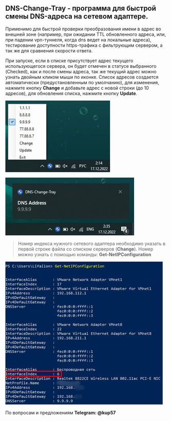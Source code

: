 ## DNS-Change-Tray - программа для быстрой смены DNS-адреса на сетевом адаптере.

Применимо для быстрой проверки преобразования имени в адрес во внешней зоне (например, при ожидании TTL обновленного адреса, или, при падении vpn-туннеля, когда dns ведет на локальные адреса), тестирование доступности https-трафика с фильтрующим сервером, а так же для сравнения скорости ответа.

При запуске, если в списке присутствует адрес текущего использующегося сервера, он будет отмечен в статусе выбранного (Checked), как и после смены адреса, так же текущий адрес можно узнать двойным кликом мыши по иконке. Список адресов создается автоматически (предустановленным по умолчанию), для изменения, нажмите кнопку **Change** и добавьте адрес с новой строки (до 10 адресов), для обновления списка, нажмите кнопку **Update**.

![Image alt](https://github.com/Lifailon/DNS-Change-Tray/blob/rsa/Screen/Tray.jpg)

![Image alt](https://github.com/Lifailon/DNS-Change-Tray/blob/rsa/Screen/DNS-Address.jpg)

> Номер индекса нужного сетевого адаптера необходимо указать в первой строке файла со списком серверов (**Change**). Номер можно узнать с помощью команды: **Get-NetIPConfiguration**

![Image alt](https://github.com/Lifailon/DNS-Change-Tray/blob/rsa/Screen/Get-NetIPConfiguration.jpg)

По вопросам и предложениям **Telegram: @kup57**
